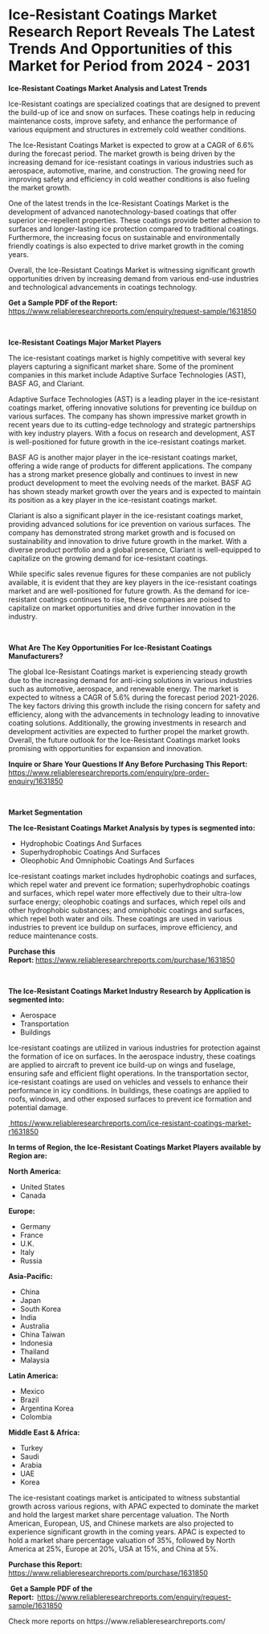 <p><h1>Ice-Resistant Coatings Market Research Report Reveals The Latest Trends And Opportunities of this Market for Period from 2024 - 2031</h1></p><p><strong>Ice-Resistant Coatings Market Analysis and Latest Trends</strong></p>
<p><p>Ice-Resistant coatings are specialized coatings that are designed to prevent the build-up of ice and snow on surfaces. These coatings help in reducing maintenance costs, improve safety, and enhance the performance of various equipment and structures in extremely cold weather conditions.</p><p>The Ice-Resistant Coatings Market is expected to grow at a CAGR of 6.6% during the forecast period. The market growth is being driven by the increasing demand for ice-resistant coatings in various industries such as aerospace, automotive, marine, and construction. The growing need for improving safety and efficiency in cold weather conditions is also fueling the market growth.</p><p>One of the latest trends in the Ice-Resistant Coatings Market is the development of advanced nanotechnology-based coatings that offer superior ice-repellent properties. These coatings provide better adhesion to surfaces and longer-lasting ice protection compared to traditional coatings. Furthermore, the increasing focus on sustainable and environmentally friendly coatings is also expected to drive market growth in the coming years.</p><p>Overall, the Ice-Resistant Coatings Market is witnessing significant growth opportunities driven by increasing demand from various end-use industries and technological advancements in coatings technology.</p></p>
<p><strong>Get a Sample PDF of the Report:&nbsp;</strong> <a href="https://www.reliableresearchreports.com/enquiry/request-sample/1631850">https://www.reliableresearchreports.com/enquiry/request-sample/1631850</a></p>
<p>&nbsp;</p>
<p><strong>Ice-Resistant Coatings Major Market Players</strong></p>
<p><p>The ice-resistant coatings market is highly competitive with several key players capturing a significant market share. Some of the prominent companies in this market include Adaptive Surface Technologies (AST), BASF AG, and Clariant.</p><p>Adaptive Surface Technologies (AST) is a leading player in the ice-resistant coatings market, offering innovative solutions for preventing ice buildup on various surfaces. The company has shown impressive market growth in recent years due to its cutting-edge technology and strategic partnerships with key industry players. With a focus on research and development, AST is well-positioned for future growth in the ice-resistant coatings market.</p><p>BASF AG is another major player in the ice-resistant coatings market, offering a wide range of products for different applications. The company has a strong market presence globally and continues to invest in new product development to meet the evolving needs of the market. BASF AG has shown steady market growth over the years and is expected to maintain its position as a key player in the ice-resistant coatings market.</p><p>Clariant is also a significant player in the ice-resistant coatings market, providing advanced solutions for ice prevention on various surfaces. The company has demonstrated strong market growth and is focused on sustainability and innovation to drive future growth in the market. With a diverse product portfolio and a global presence, Clariant is well-equipped to capitalize on the growing demand for ice-resistant coatings.</p><p>While specific sales revenue figures for these companies are not publicly available, it is evident that they are key players in the ice-resistant coatings market and are well-positioned for future growth. As the demand for ice-resistant coatings continues to rise, these companies are poised to capitalize on market opportunities and drive further innovation in the industry.</p></p>
<p>&nbsp;</p>
<p><strong>What Are The Key Opportunities For Ice-Resistant Coatings Manufacturers?</strong></p>
<p><p>The global Ice-Resistant Coatings market is experiencing steady growth due to the increasing demand for anti-icing solutions in various industries such as automotive, aerospace, and renewable energy. The market is expected to witness a CAGR of 5.6% during the forecast period 2021-2026. The key factors driving this growth include the rising concern for safety and efficiency, along with the advancements in technology leading to innovative coating solutions. Additionally, the growing investments in research and development activities are expected to further propel the market growth. Overall, the future outlook for the Ice-Resistant Coatings market looks promising with opportunities for expansion and innovation.</p></p>
<p><strong>Inquire or Share Your Questions If Any Before Purchasing This Report:</strong> <a href="https://www.reliableresearchreports.com/enquiry/pre-order-enquiry/1631850">https://www.reliableresearchreports.com/enquiry/pre-order-enquiry/1631850</a></p>
<p>&nbsp;</p>
<p><strong>Market Segmentation</strong></p>
<p><strong>The Ice-Resistant Coatings Market Analysis by types is segmented into:</strong></p>
<p><ul><li>Hydrophobic Coatings And Surfaces</li><li>Superhydrophobic Coatings And Surfaces</li><li>Oleophobic And Omniphobic Coatings And Surfaces</li></ul></p>
<p><p>Ice-resistant coatings market includes hydrophobic coatings and surfaces, which repel water and prevent ice formation; superhydrophobic coatings and surfaces, which repel water more effectively due to their ultra-low surface energy; oleophobic coatings and surfaces, which repel oils and other hydrophobic substances; and omniphobic coatings and surfaces, which repel both water and oils. These coatings are used in various industries to prevent ice buildup on surfaces, improve efficiency, and reduce maintenance costs.</p></p>
<p><strong>Purchase this Report:&nbsp;</strong><a href="https://www.reliableresearchreports.com/purchase/1631850">https://www.reliableresearchreports.com/purchase/1631850</a></p>
<p>&nbsp;</p>
<p><strong>The Ice-Resistant Coatings Market Industry Research by Application is segmented into:</strong></p>
<p><ul><li>Aerospace</li><li>Transportation</li><li>Buildings</li></ul></p>
<p><p>Ice-resistant coatings are utilized in various industries for protection against the formation of ice on surfaces. In the aerospace industry, these coatings are applied to aircraft to prevent ice build-up on wings and fuselage, ensuring safe and efficient flight operations. In the transportation sector, ice-resistant coatings are used on vehicles and vessels to enhance their performance in icy conditions. In buildings, these coatings are applied to roofs, windows, and other exposed surfaces to prevent ice formation and potential damage.</p></p>
<p><a href="https://www.reliableresearchreports.com/ice-resistant-coatings-market-r1631850">&nbsp;https://www.reliableresearchreports.com/ice-resistant-coatings-market-r1631850</a></p>
<p><strong>In terms of Region, the Ice-Resistant Coatings Market Players available by Region are:</strong></p>
<p>
    <p> <strong> North America: </strong>
        <ul>
            <li>United States</li>
            <li>Canada</li>
        </ul>
        </p> 
    <p> <strong> Europe: </strong>
        <ul>
            <li>Germany</li>
            <li>France</li>
            <li>U.K.</li>
            <li>Italy</li>
            <li>Russia</li>
        </ul>
        </p> 
    <p> <strong> Asia-Pacific: </strong>
        <ul>
            <li>China</li>
            <li>Japan</li>
            <li>South Korea</li>
            <li>India</li>
            <li>Australia</li>
            <li>China Taiwan</li>
            <li>Indonesia</li>
            <li>Thailand</li>
            <li>Malaysia</li>
        </ul>
        </p> 
    <p> <strong> Latin America: </strong>
        <ul>
            <li>Mexico</li>
            <li>Brazil</li>
            <li>Argentina Korea</li>
            <li>Colombia</li>
        </ul>
        </p> 
    <p> <strong> Middle East & Africa: </strong>
        <ul>
            <li>Turkey</li>
            <li>Saudi</li>
            <li>Arabia</li>
            <li>UAE</li>
            <li>Korea</li>
        </ul>
    </p>
    </p>
<p><p>The ice-resistant coatings market is anticipated to witness substantial growth across various regions, with APAC expected to dominate the market and hold the largest market share percentage valuation. The North American, European, US, and Chinese markets are also projected to experience significant growth in the coming years. APAC is expected to hold a market share percentage valuation of 35%, followed by North America at 25%, Europe at 20%, USA at 15%, and China at 5%.</p></p>
<p><strong>Purchase this Report: </strong><a href="https://www.reliableresearchreports.com/purchase/1631850">https://www.reliableresearchreports.com/purchase/1631850</a></p>
<p>&nbsp;<strong>Get a Sample PDF of the Report:&nbsp;&nbsp;</strong><a href="https://www.reliableresearchreports.com/enquiry/request-sample/1631850">https://www.reliableresearchreports.com/enquiry/request-sample/1631850</a></p>
<p><strong></strong></p>
<p>Check more reports on https://www.reliableresearchreports.com/</p>